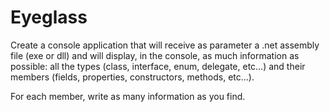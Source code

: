 # Eyeglass

Create a console application that will receive as parameter a .net assembly file (exe or dll) and will display, in the console, as much information as possible: all the types (class, interface, enum, delegate, etc…) and their members (fields, properties, constructors, methods, etc…).

For each member, write as many information as you find.
